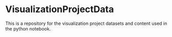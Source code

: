 # VisualizationProjectData
This is a repository for the visualization project datasets and content used in the python notebook.
